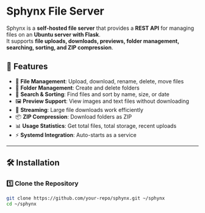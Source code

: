 # Sphynx File Server

Sphynx is a **self-hosted file server** that provides a **REST API** for managing files on an **Ubuntu server with Flask**.  
It supports **file uploads, downloads, previews, folder management, searching, sorting, and ZIP compression**.  

## **🚀 Features**
- 📂 **File Management**: Upload, download, rename, delete, move files  
- 📁 **Folder Management**: Create and delete folders  
- 🔎 **Search & Sorting**: Find files and sort by name, size, or date  
- 🖼 **Preview Support**: View images and text files without downloading  
- 🎥 **Streaming**: Large file downloads work efficiently  
- 📦 **ZIP Compression**: Download folders as ZIP  
- 📊 **Usage Statistics**: Get total files, total storage, recent uploads  
- ⚡ **Systemd Integration**: Auto-starts as a service  

---

## **🛠 Installation**

### **1️⃣ Clone the Repository**
```bash
git clone https://github.com/your-repo/sphynx.git ~/sphynx
cd ~/sphynx
